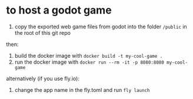 # to host a godot game

1. copy the exported web game files from godot into the folder `/public` in the root of this git repo

then:

1. build the docker image with `docker build -t my-cool-game .`
1. run the docker image with `docker run --rm -it -p 8080:8080 my-cool-game`

alternatively (if you use fly.io):

1. change the app name in the fly.toml and run `fly launch`
